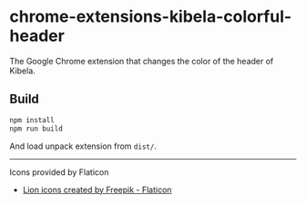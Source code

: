 # chrome-extensions-kibela-colorful-header

The Google Chrome extension that changes the color of the header of Kibela.

## Build

```bash
npm install
npm run build
```

And load unpack extension from `dist/`.

---

Icons provided by Flaticon

- [Lion icons created by Freepik - Flaticon](https://www.flaticon.com/free-icon/lion_9339216?term=lion&page=1&position=5&origin=tag&related_id=9339216)
